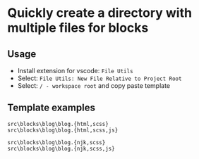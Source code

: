# Quickly create a directory with multiple files for blocks

## Usage

* Install extension for vscode: `File Utils`
* Select: `File Utils: New File Relative to Project Root`
* Select: `/ - workspace root` and copy paste template

## Template examples

```
src\blocks\blog\blog.{html,scss}
src\blocks\blog\blog.{html,scss,js}

src\blocks\blog\blog.{njk,scss}
src\blocks\blog\blog.{njk,scss,js}
```
